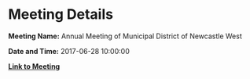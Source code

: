 # Meeting Details

**Meeting Name:** Annual Meeting of Municipal District of Newcastle West

**Date and Time:** 2017-06-28 10:00:00

**[Link to Meeting](https://www.limerick.ie/council/whats-on/annual-meeting-municipal-district-newcastle-west-1)**

